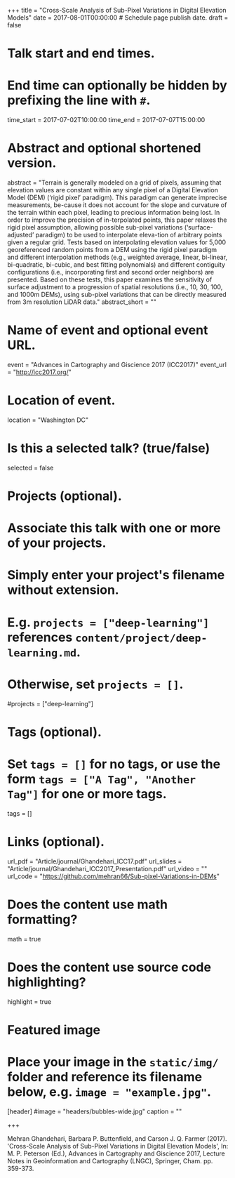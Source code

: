 +++
title = "Cross-Scale Analysis of Sub-Pixel Variations in Digital Elevation Models"
date = 2017-08-01T00:00:00  # Schedule page publish date.
draft = false

# Talk start and end times.
#   End time can optionally be hidden by prefixing the line with `#`.
time_start = 2017-07-02T10:00:00
time_end = 2017-07-07T15:00:00

# Abstract and optional shortened version.
abstract = "Terrain is generally modeled on a grid of pixels, assuming that elevation values are constant within any single pixel of a Digital Elevation Model (DEM) (‘rigid pixel’ paradigm). This paradigm can generate imprecise measurements, be-cause it does not account for the slope and curvature of the terrain within each pixel, leading to precious information being lost. In order to improve the precision of in-terpolated points, this paper relaxes the rigid pixel assumption, allowing possible sub-pixel variations (‘surface-adjusted’ paradigm) to be used to interpolate eleva-tion of arbitrary points given a regular grid. Tests based on interpolating elevation values for 5,000 georeferenced random points from a DEM using the rigid pixel paradigm and different interpolation methods (e.g., weighted average, linear, bi-linear, bi-quadratic, bi-cubic, and best fitting polynomials) and different contiguity configurations (i.e., incorporating first and second order neighbors) are presented. Based on these tests, this paper examines the sensitivity of surface adjustment to a progression of spatial resolutions (i.e., 10, 30, 100, and 1000m DEMs), using sub-pixel variations that can be directly measured from 3m resolution LiDAR data."
abstract_short = ""

# Name of event and optional event URL.
event = "Advances in Cartography and Giscience 2017 (ICC2017)"
event_url = "http://icc2017.org/"

# Location of event.
location = "Washington DC"

# Is this a selected talk? (true/false)
selected = false

# Projects (optional).
#   Associate this talk with one or more of your projects.
#   Simply enter your project's filename without extension.
#   E.g. `projects = ["deep-learning"]` references `content/project/deep-learning.md`.
#   Otherwise, set `projects = []`.
#projects = ["deep-learning"]

# Tags (optional).
#   Set `tags = []` for no tags, or use the form `tags = ["A Tag", "Another Tag"]` for one or more tags.
tags = []

# Links (optional).
url_pdf = "Article/journal/Ghandehari_ICC17.pdf"
url_slides = "Article/journal/Ghandehari_ICC2017_Presentation.pdf"
url_video = ""
url_code = "https://github.com/mehran66/Sub-pixel-Variations-in-DEMs"

# Does the content use math formatting?
math = true

# Does the content use source code highlighting?
highlight = true

# Featured image
# Place your image in the `static/img/` folder and reference its filename below, e.g. `image = "example.jpg"`.
[header]
#image = "headers/bubbles-wide.jpg"
caption = ""

+++

Mehran Ghandehari, Barbara P. Buttenfield, and Carson J. Q. Farmer (2017). 'Cross-Scale Analysis of Sub-Pixel Variations in Digital Elevation Models', In: M. P. Peterson (Ed.), Advances in Cartography and Giscience 2017, Lecture Notes in Geoinformation and Cartography (LNGC), Springer, Cham. pp. 359-373.